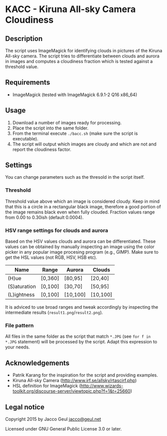# KACC - Kiruna All-sky Camera Cloudiness

## Description
The script uses ImageMagick for identifying clouds in pictures of the Kiruna All-sky
camera. The script tries to differentiate between clouds and
aurora in images and computes a cloudiness fraction which is tested
against a threshold value.

## Requirements
* ImageMagick (tested with ImageMagick 6.9.1-2 Q16 x86_64)

## Usage
1. Download a number of images ready for processing.
2. Place the script into the same folder.
3. From the terminal execute ```./bacc.sh``` (make sure the script is executable).
4. The script will output which images are cloudy and which are not and report the cloudiness factor.

## Settings
You can change parameters such as the thresold in the script itself.

### Threshold
Threshold value above which an image is considered cloudy. Keep in mind that this is a circle in a rectangular black image, therefore a good portion of the image remains black even when fully clouded. Fraction values range from 0.00 to 0.30ish (default 0.0004).

### HSV range settings for clouds and aurora
Based on the HSV values clouds and aurora can be differentiated. These values can be obtained by manually inspecting an image using the color picker in any popular image procesing program (e.g., GIMP). Make sure to get the HSL values (not RGB, HSV, HSB etc).

| Name         | Range   | Aurora   | Clouds   |
| ------------ | ------- | -------- | -------- |
| (H)ue        | [0,360] | [80,95]  | [20,40]  |
| (S)aturation | [0,100] | [30,70]  | [50,95]  |
| (L)ightness  | [0,100] | [10,100] | [10,100] |

It is adviced to use broad ranges and tweak accordingly by inspecting the intermediate results (```result1.png```/```result2.png```).

### File pattern
All files in the same folder as the script that match ```*.JPG``` (see ```for f in *.JPG``` statement) will be processed by the script. Adapt this expression to your needs.

## Acknowledgements
* Patrik Karang for the inspiration for the script and providing examples.
* Kiruna All-sky Camera (http://www.irf.se/allsky/rtascirf.php)
* HSL definition for ImageMagick (http://www.wizards-toolkit.org/discourse-server/viewtopic.php?f=1&t=25660)

## Legal notice
Copyright 2015 by Jacco Geul <jacco@geul.net>

Licensed under GNU General Public License 3.0 or later.
